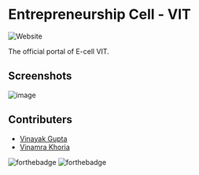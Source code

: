 # Entrepreneurship Cell - VIT

![Website](https://img.shields.io/badge/Website-Live-Blueviolet?style=for-the-badge&logo=appveyor&color=blueviolet)

The official portal of E-cell VIT.

## Screenshots
![image](https://user-images.githubusercontent.com/24913006/102004964-5c8c5e80-3d3b-11eb-95a2-d1709413d240.png)

## Contributers
+ <a href="https://github.com/gvinayakgupta">Vinayak Gupta</a>
+ <a href="https://github.com/vinamrak">Vinamra Khoria</a>

![forthebadge](https://forthebadge.com/images/badges/made-with-javascript.svg)
![forthebadge](https://forthebadge.com/images/badges/built-with-love.svg)
